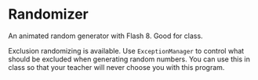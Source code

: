 # Randomizer

An animated random generator with Flash 8. Good for class.

Exclusion randomizing is available. Use `ExceptionManager` to control what should be excluded when generating random numbers. You can use this in class so that your teacher will never choose you with this program.
